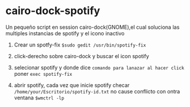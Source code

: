 # cairo-dock-spotify
Un pequeño script en session cairo-dock(GNOME),el cual soluciona las multiples instancias de spotify y el icono inactivo  

1. Crear un spotfy-fix ```$sudo gedit /usr/bin/spotify-fix```

2. click-derecho sobre cairo-dock y buscar el icon spotify

3. selecionar spotify y donde dice ```comando para lanazar al hacer click ``` poner ```exec spotify-fix```

4. abrir spotify, cada vez que inicie spotify checar ```/home/your/Escritorio/spotify-id.txt``` no cause conflicto con ontra ventana ```$wmctrl -lp```


